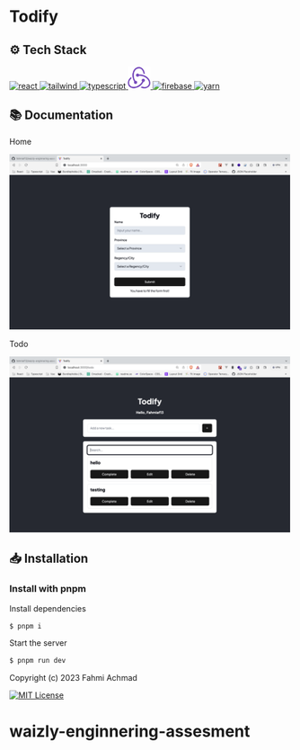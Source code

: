 # Todify

## ⚙️ Tech Stack

<a href="https://reactjs.org/" target="_blank" rel="noreferrer"> <img src="https://upload.wikimedia.org/wikipedia/commons/a/a7/React-icon.svg" alt="react" width="40" height="40"/> </a>
<a href="https://tailwindcss.com/" target="_blank" rel="noreferrer"> <img src="https://www.vectorlogo.zone/logos/tailwindcss/tailwindcss-icon.svg" alt="tailwind" width="40" height="40"/> </a>
<a href="[https://developer.mozilla.org/en-US/docs/Web/JavaScript](https://www.typescriptlang.org/)" target="_blank" rel="noreferrer"> <img src="https://upload.wikimedia.org/wikipedia/commons/4/4c/Typescript_logo_2020.svg" alt="typescript" width="40" height="40"/> </a>
<a href="https://redux.js.org" target="_blank" rel="noreferrer"> <img src="https://raw.githubusercontent.com/devicons/devicon/master/icons/redux/redux-original.svg" alt="redux" width="40" height="40"/> </a>
<a href="https://vitejs.dev/" target="_blank" rel="noreferrer"> <img src="https://camo.githubusercontent.com/61e102d7c605ff91efedb9d7e47c1c4a07cef59d3e1da202fd74f4772122ca4e/68747470733a2f2f766974656a732e6465762f6c6f676f2e737667" alt="firebase" width="40" height="40"/> </a>
<a href="https://pnpm.io" target="_blank" rel="noreferrer"> <img src="https://pnpm.io/id/assets/images/pnpm-standard-79c9dbb2e99b8525ae55174580061e1b.svg" alt="yarn" width="40" height="40"/> </a>

## 📚 Documentation

<p align="center">
<p>Home<p/>
<img src="./_doc/home.png" alt="todo" width="500"/>
<p>Todo<p/>
<img src="./_doc/todo.png" alt="home" width="500"/>
</p>

## 📥 Installation

### Install with pnpm

Install dependencies

```bash
$ pnpm i
```

Start the server

```bash
$ pnpm run dev
```

Copyright (c) 2023 Fahmi Achmad

[![MIT License](https://img.shields.io/badge/License-MIT-green.svg)](https://choosealicense.com/licenses/mit/)
# waizly-enginnering-assesment
